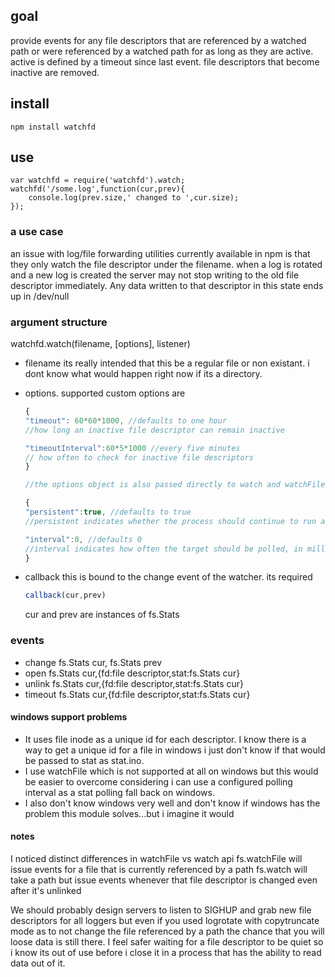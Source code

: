 ## goal

provide events for any file descriptors that are referenced by a watched path
or were referenced by a watched path for as long as they are active.
active is defined by a timeout since last event. file descriptors that become inactive are removed.


## install

	npm install watchfd

## use

	var watchfd = require('watchfd').watch;
	watchfd('/some.log',function(cur,prev){
		console.log(prev.size,' changed to ',cur.size);
	});

### a use case

an issue with log/file forwarding utilities currently available in npm is that they only watch the file descriptor under the filename. when a log is rotated and a new log is created the server may not stop writing to the old file descriptor immediately. Any data written to that descriptor in this state ends up in /dev/null


### argument structure

watchfd.watch(filename, [options], listener)

- filename
  its really intended that this be a regular file or non existant. i dont know what would happen right now if its a directory.
- options. supported custom options are

	```js
	{
	"timeout": 60*60*1000, //defaults to one hour
	//how long an inactive file descriptor can remain inactive

	"timeoutInterval":60*5*1000 //every five minutes
	// how often to check for inactive file descriptors
	}

	//the options object is also passed directly to watch and watchFile so you may configure

	{
	"persistent":true, //defaults to true
	//persistent indicates whether the process should continue to run as long as files are being watched

	"interval":0, //defaults 0
	//interval indicates how often the target should be polled, in milliseconds. (On Linux systems with inotify, interval is ignored.) 
	}
	```

- callback
  this is bound to the change event of the watcher. its required

	```js
	callback(cur,prev)
	```

  cur and prev are instances of fs.Stats

### events

- change
		fs.Stats cur, fs.Stats prev
- open
		fs.Stats cur,{fd:file descriptor,stat:fs.Stats cur}
- unlink
                fs.Stats cur,{fd:file descriptor,stat:fs.Stats cur}
- timeout
                fs.Stats cur,{fd:file descriptor,stat:fs.Stats cur}

#### windows support problems

- It uses file inode as a unique id for each descriptor. I know there is a way to get a unique id for a file in windows i just don't know if that would be passed to stat as stat.ino. 
- I use watchFile which is not supported at all on windows but this would be easier to overcome considering i can use a configured polling interval as a stat polling fall back on windows. 
- I also don't know windows very well and don't know if windows has the problem this module solves...but i imagine it would

#### notes

I noticed distinct differences in watchFile vs watch api
fs.watchFile will issue events for a file that is currently referenced by a path
fs.watch will take a path but issue events whenever that file descriptor is changed even after it's unlinked

We should probably design servers to listen to SIGHUP and grab new file descriptors for all loggers but even if you used logrotate with copytruncate mode as to not change the file referenced by a path the chance that you will loose data is still there. I feel safer waiting for a file descriptor to be quiet so i know its out of use before i close it in a process that has the ability to read data out of it.
